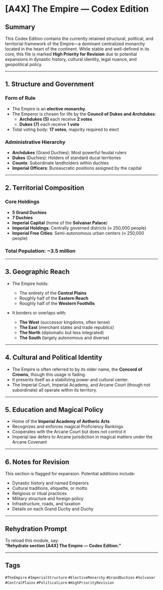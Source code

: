 # [A4X] The Empire — Codex Edition

## Summary
This Codex Edition contains the currently retained structural, political, and territorial framework of the Empire—a dominant centralized monarchy located in the heart of the continent. While stable and well-defined in its core, this file is marked **High Priority for Revision** due to potential expansions in dynastic history, cultural identity, legal nuance, and geopolitical policy.

---

## 1. Structure and Government

### Form of Rule
- The Empire is an **elective monarchy**.
- The Emperor is chosen for life by the **Council of Dukes and Archdukes**:
  - **Archdukes (5)** each receive **2 votes**
  - **Dukes (7)** each receive **1 vote**
- Total voting body: **17 votes**, majority required to elect

### Administrative Hierarchy
- **Archdukes** (Grand Duchies): Most powerful feudal rulers
- **Dukes** (Duchies): Holders of standard ducal territories
- **Counts**: Subordinate landholders within duchies
- **Imperial Officers**: Bureaucratic positions assigned by the capital

---

## 2. Territorial Composition

### Core Holdings
- **5 Grand Duchies**
- **7 Duchies**
- **Imperial Capital** (home of the **Solvanar Palace**)
- **Imperial Holdings**: Centrally governed districts (≈ 250,000 people)
- **Imperial Free Cities**: Semi-autonomous urban centers (≈ 250,000 people)

### Total Population: ~3.5 million

---

## 3. Geographic Reach

- The Empire holds:
  - The entirety of the **Central Plains**
  - Roughly half of the **Eastern Reach**
  - Roughly half of the **Western Foothills**

- It borders or overlaps with:
  - **The West** (successor kingdoms, often tense)
  - **The East** (merchant states and trade republics)
  - **The North** (diplomatic but less integrated)
  - **The South** (largely autonomous and diverse)

---

## 4. Cultural and Political Identity

- The Empire is often referred to by its older name, the **Concord of Crowns**, though this usage is fading.
- It presents itself as a stabilizing power and cultural center.
- The Imperial Court, Imperial Academy, and Arcane Court (though not subordinate) all operate within its territory.

---

## 5. Education and Magical Policy

- Home of the **Imperial Academy of Aetheric Arts**
- Recognizes and enforces magical Proficiency Rankings
- Cooperates with the Arcane Court but does not control it
- Imperial law defers to Arcane jurisdiction in magical matters under the Arcane Covenant

---

## 6. Notes for Revision

This section is flagged for expansion. Potential additions include:
- Dynastic history and named Emperors
- Cultural traditions, etiquette, or motto
- Religious or ritual practices
- Military structure and foreign policy
- Infrastructure, roads, and taxation
- Details on each Grand Duchy and Duchy

---

## Rehydration Prompt

To reload this module, say:  
**“Rehydrate section [A4X] The Empire — Codex Edition.”**

---

## Tags  
`#TheEmpire` `#ImperialStructure` `#ElectiveMonarchy` `#GrandDuchies` `#Solvanar` `#CentralPlains` `#PoliticalLore` `#HighPriorityRevision`